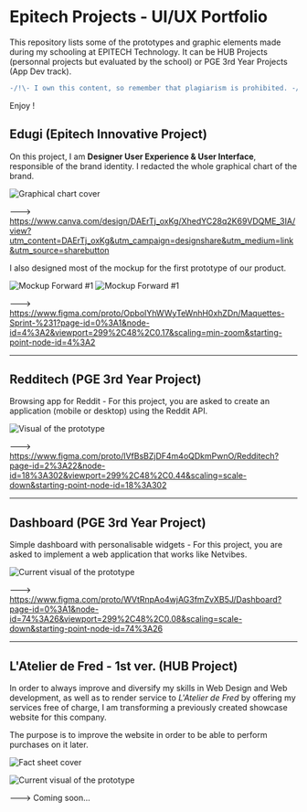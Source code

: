 # Epitech Projects - UI/UX Portfolio 
This repository lists some of the prototypes and graphic elements made during my schooling at EPITECH Technology.
It can be HUB Projects (personnal projects but evaluated by the school) or PGE 3rd Year Projects (App Dev track).

```diff
-/!\- I own this content, so remember that plagiarism is prohibited. -/!\-
```

Enjoy !

## Edugi (Epitech Innovative Project)

On this project, I am **Designer User Experience & User Interface**, responsible of the brand identity. I redacted the whole graphical chart of the brand.

![Graphical chart cover](https://user-images.githubusercontent.com/62648027/142601519-702c64ec-0bc1-4dc1-8cf6-096340830ae3.png)


  ---> https://www.canva.com/design/DAErTj_oxKg/XhedYC28q2K69VDQME_3IA/view?utm_content=DAErTj_oxKg&utm_campaign=designshare&utm_medium=link&utm_source=sharebutton
  

I also designed most of the mockup for the first prototype of our product.

![Mockup Forward #1](https://user-images.githubusercontent.com/62648027/145676105-115d7032-d2ad-4445-99b2-45a81160d7c4.png)
![Mockup Forward #1](https://user-images.githubusercontent.com/62648027/145676214-45e66047-2a57-4ac2-9e8e-d81e928d05cf.png)


  ---> https://www.figma.com/proto/OpboIYhWWyTeWnhH0xhZDn/Maquettes-Sprint-%231?page-id=0%3A1&node-id=4%3A2&viewport=299%2C48%2C0.17&scaling=min-zoom&starting-point-node-id=4%3A2


----------

## Redditech (PGE 3rd Year Project)

Browsing app for Reddit - For this project, you are asked to create an application (mobile or desktop) using the Reddit API.

![Visual of the prototype](https://user-images.githubusercontent.com/62648027/142596879-e7e8fc61-aa7c-4c25-b49e-ef3681a34670.png)

  ---> https://www.figma.com/proto/lVfBsBZjDF4m4oQDkmPwnO/Redditech?page-id=2%3A22&node-id=18%3A302&viewport=299%2C48%2C0.44&scaling=scale-down&starting-point-node-id=18%3A302

----------

## Dashboard (PGE 3rd Year Project)

Simple dashboard with personalisable widgets - For this project, you are asked to implement a web application that works like Netvibes.

![Current visual of the prototype](https://user-images.githubusercontent.com/62648027/142597412-3bad8ae4-2a5d-4718-a752-990839cde3e6.png)

  ---> https://www.figma.com/proto/WVtRnpAo4wjAG3fmZvXB5J/Dashboard?page-id=0%3A1&node-id=74%3A26&viewport=299%2C48%2C0.08&scaling=scale-down&starting-point-node-id=74%3A26

----------

## L'Atelier de Fred - 1st ver. (HUB Project)

In order to always improve and diversify my skills in Web Design and Web development, as well as to render service to *L'Atelier de Fred* by offering my services free of charge, I am transforming a previously created showcase website for this company.

The purpose is to improve the website in order to be able to perform purchases on it later.

![Fact sheet cover](https://user-images.githubusercontent.com/62648027/142602590-b69757b4-5c00-4105-8052-7b1e418bc9d0.png)

![Current visual of the prototype](https://user-images.githubusercontent.com/62648027/142602928-6c7995a0-075f-44f5-a4cb-05a6d0be8919.png)

  ---> Coming soon...
